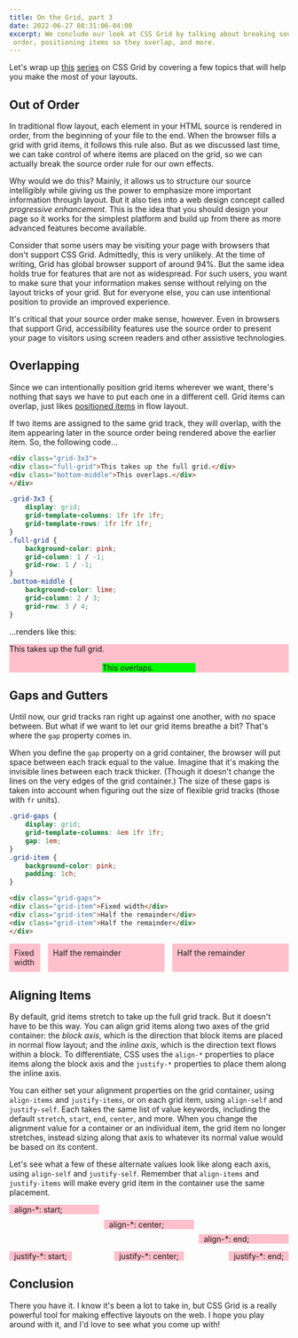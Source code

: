 ```yaml
---
title: On the Grid, part 3
date: 2022-06-27 08:31:06-04:00
excerpt: We conclude our look at CSS Grid by talking about breaking source
 order, positioning items so they overlap, and more.
---
```


Let's wrap up [this] [series] on CSS Grid by covering a few topics that will
help you make the most of your layouts.

## Out of Order
In traditional flow layout, each element in your HTML source is rendered in
order, from the beginning of your file to the end. When the browser fills a grid
with grid items, it follows this rule also. But as we discussed last time, we
can take control of where items are placed on the grid, so we can actually break
the source order rule for our own effects.

Why would we do this? Mainly, it allows us to structure our source intelligibly
while giving us the power to emphasize more important information through
layout. But it also ties into a web design concept called
<dfn title="progressive enhancement">progressive enhancement</dfn>. This is the
idea that you should design your page so it works for the simplest platform and
build up from there as more advanced features become available.

Consider that some users may be visiting your page with browsers that don't
support CSS Grid. Admittedly, this is very unlikely. At the time of writing,
Grid has global browser support of around 94%. But the same idea holds true for
features that are not as widespread. For such users, you want to make sure that
your information makes sense without relying on the layout tricks of your grid.
But for everyone else, you can use intentional position to provide an improved
experience.

It's critical that your source order make sense, however. Even in browsers that
support Grid, accessibility features use the source order to present your page
to visitors using screen readers and other assistive technologies.

## Overlapping
Since we can intentionally position grid items wherever we want, there's nothing
that says we have to put each one in a different cell. Grid items can overlap,
just likes [positioned items] in flow layout.

If two items are assigned to the same grid track, they will overlap, with the
item appearing later in the source order being rendered above the earlier item.
So, the following code...

```html
<div class="grid-3x3">
<div class="full-grid">This takes up the full grid.</div>
<div class="bottom-middle">This overlaps.</div>
</div>
```
```css
.grid-3x3 {
    display: grid;
    grid-template-columns: 1fr 1fr 1fr;
    grid-template-rows: 1fr 1fr 1fr;
}
.full-grid {
    background-color: pink;
    grid-column: 1 / -1;
    grid-row: 1 / -1;
}
.bottom-middle {
    background-color: lime;
    grid-column: 2 / 3;
    grid-row: 3 / 4;
}
```

...renders like this:

<style>
.grid-3x3 {
    display: grid;
    grid-template-columns: 1fr 1fr 1fr;
    grid-template-rows: 1fr 1fr 1fr;
}
.full-grid {
    background-color: pink;
    grid-column: 1 / -1;
    grid-row: 1 / -1;
}
.bottom-middle {
    background-color: lime;
    grid-column: 2 / 3;
    grid-row: 3 / 4;
}
</style>

<div class="grid-3x3">
<div class="full-grid">This takes up the full grid.</div>
<div class="bottom-middle">This overlaps.</div>
</div>


## Gaps and Gutters
Until now, our grid tracks ran right up against one another, with no space
between. But what if we want to let our grid items breathe a bit? That's where
the `gap` property comes in.

When you define the `gap` property on a grid container, the browser will put
space between each track equal to the value. Imagine that it's making the
invisible lines between each track thicker. (Though it doesn't change the lines
on the very edges of the grid container.) The size of these gaps is taken into
account when figuring out the size of flexible grid tracks (those with `fr`
units).

```css
.grid-gaps {
    display: grid;
    grid-template-columns: 4em 1fr 1fr;
    gap: 1em;
}
.grid-item {
    background-color: pink;
    padding: 1ch;
}
```
```html
<div class="grid-gaps">
<div class="grid-item">Fixed width</div>
<div class="grid-item">Half the remainder</div>
<div class="grid-item">Half the remainder</div>
</div>
```

<style>
.grid-gaps {
    display: grid;
    grid-template-columns: 4em 1fr 1fr;
    gap: 1em;
}
.grid-item {
    background-color: pink;
    padding: 1ch;
}
</style>

<div class="grid-gaps">
<div class="grid-item">Fixed width</div>
<div class="grid-item">Half the remainder</div>
<div class="grid-item">Half the remainder</div>
</div>


## Aligning Items
By default, grid items stretch to take up the full grid track. But it doesn't
have to be this way. You can align grid items along two axes of the grid
container: the <dfn title="block axis">block axis</dfn>, which is the direction
that block items are placed in normal flow layout; and the <dfn title=
"inline axis">inline axis</dfn>, which is the direction text flows within a
block. To differentiate, CSS uses the `align-*` properties to place items along
the block axis and the `justify-*` properties to place them along the inline
axis.

You can either set your alignment properties on the grid container, using
`align-items` and `justify-items`, or on each grid item, using `align-self` and
`justify-self`. Each takes the same list of value keywords, including the
default `stretch`, `start`, `end`, `center`, and more. When you change the
alignment value for a container or an individual item, the grid item no longer
stretches, instead sizing along that axis to whatever its normal value would be
based on its content.

Let's see what a few of these alternate values look like along each axis, using
`align-self` and `justify-self`. Remember that `align-items` and `justify-items`
will make every grid item in the container use the same placement.

<style>
.grid-align, .grid-justify {
    display: grid;
    grid-template-columns: 1fr 1fr 1fr;
    gap: 1ch;
}
.grid-align {
    height: 5em;
}
.grid-justify {
    margin-top: 1em;
}
.grid-align div, .grid-justify div {
    background-color: pink;
    padding-inline: 1ch;
}
.justify-start {
    justify-self: start;
}
.justify-center {
    justify-self: center;
}
.justify-end {
    justify-self: end;
}
.align-start {
    align-self: start;
}
.align-center {
    align-self: center;
}
.align-end {
    align-self: end;
}
</style>

<div class="grid-align">
<div class="align-start">align-*: start;</div>
<div class="align-center">align-*: center;</div>
<div class="align-end">align-*: end;</div>
</div>

<div class="grid-justify">
<div class="justify-start">justify-*: start;</div>
<div class="justify-center">justify-*: center;</div>
<div class="justify-end">justify-*: end;</div>
</div>

## Conclusion
There you have it. I know it's been a lot to take in, but CSS Grid is a really
powerful tool for making effective layouts on the web. I hope you play around
with it, and I'd love to see what you come up with!


<!-- Links & References -->
[this]: /posts/grid/
[series]: /posts/grid-2/
[positioned items]: /posts/positioning/
